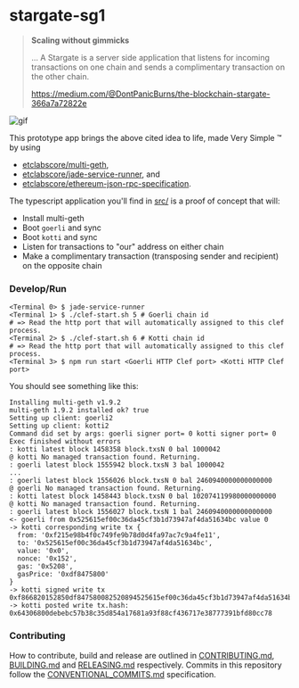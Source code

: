 # stargate-sg1

> __Scaling without gimmicks__
> 
> ... A Stargate is a server side application that listens for incoming transactions on one chain and sends a complimentary transaction on the other chain. 
>
> https://medium.com/@DontPanicBurns/the-blockchain-stargate-366a7a72822e

![gif](https://miro.medium.com/max/500/1*kMj5jSrsMRUIyhylR9ic2A.gif)

This prototype app brings the above cited idea to life, made Very Simple :tm: by using
 
- [etclabscore/multi-geth](https://github.com/etclabscore/multi-geth),
- [etclabscore/jade-service-runner](https://github.com/etclabscore/jade-service-runner), and 
- [etclabscore/ethereum-json-rpc-specification](https://github.com/etclabscore/ethereum-json-rpc-specification).

The typescript application you'll find in [src/](./src/) is a proof of concept that will:

- Install multi-geth
- Boot `goerli` and sync
- Boot `kotti` and sync
- Listen for transactions to "our" address on either chain
- Make a complimentary transaction (transposing sender and recipient) on the opposite chain

### Develop/Run

```shell
<Terminal 0> $ jade-service-runner
<Terminal 1> $ ./clef-start.sh 5 # Goerli chain id
# => Read the http port that will automatically assigned to this clef process.
<Terminal 2> $ ./clef-start.sh 6 # Kotti chain id
# => Read the http port that will automatically assigned to this clef process.
<Terminal 3> $ npm run start <Goerli HTTP Clef port> <Kotti HTTP Clef port>
```

You should see something like this:
```shell
Installing multi-geth v1.9.2
multi-geth 1.9.2 installed ok? true
Setting up client: goerli2
Setting up client: kotti2
Command did set by args: goerli signer port= 0 kotti signer port= 0
Exec finished without errors
: kotti latest block 1458358 block.txsN 0 bal 1000042
@ kotti No managed transaction found. Returning.
: goerli latest block 1555942 block.txsN 3 bal 1000042
...
: goerli latest block 1556026 block.txsN 0 bal 2460940000000000000
@ goerli No managed transaction found. Returning.
: kotti latest block 1458443 block.txsN 0 bal 102074119980000000000
@ kotti No managed transaction found. Returning.
: goerli latest block 1556027 block.txsN 1 bal 2460940000000000000
<- goerli from 0x525615ef00c36da45cf3b1d73947af4da51634bc value 0
-> kotti corresponding write tx {
  from: '0xf215e98b4f0c749fe9b78d0d4fa97ac7c9a4fe11',
  to: '0x525615ef00c36da45cf3b1d73947af4da51634bc',
  value: '0x0',
  nonce: '0x152',
  gas: '0x5208',
  gasPrice: '0xdf8475800'
}
-> kotti signed write tx 0xf866820152850df847580082520894525615ef00c36da45cf3b1d73947af4da51634bc80802fa019c14ccb8d07f85087bf12d44030bbaef56d9d47c3aa2ec5a9ac3cfe5d00e138a0535b77fe28b2f2465cb55ffcca68f8a058817f905a7697456bdbe26ce18a954f
-> kotti posted write tx.hash: 0x64306800debebc57b38c35d854a17681a93f88cf436717e38777391bfd80cc78
```

### Contributing

How to contribute, build and release are outlined in [CONTRIBUTING.md](CONTRIBUTING.md), [BUILDING.md](BUILDING.md) and [RELEASING.md](RELEASING.md) respectively. Commits in this repository follow the [CONVENTIONAL_COMMITS.md](CONVENTIONAL_COMMITS.md) specification.

